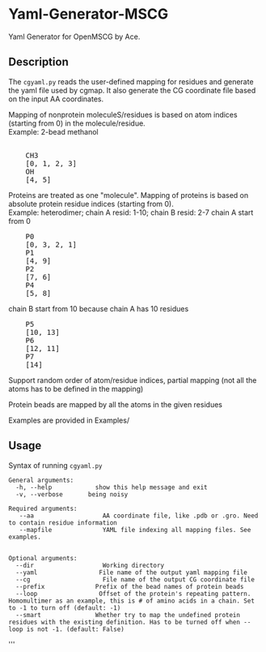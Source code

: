 # Yaml-Generator-MSCG
Yaml Generator for OpenMSCG by Ace.

Description
-----------

The ``cgyaml.py`` reads the user-defined mapping for residues and generate the yaml file used by cgmap. It also generate the CG coordinate file based on the input AA coordinates. 

Mapping of nonprotein moleculeS/residues is based on atom indices (starting from 0) in the molecule/residue.
<br/>Example: 2-bead methanol
<pre> 
    CH3
    [0, 1, 2, 3]
    OH
    [4, 5]
</pre>

Proteins are treated as one "molecule". Mapping of proteins is based on absolute protein residue indices (starting from 0).
<br/>Example: heterodimer; chain A resid: 1-10; chain B resid: 2-7
chain A start from 0
<pre>
    P0
    [0, 3, 2, 1]
    P1
    [4, 9]
    P2
    [7, 6]
    P4
    [5, 8]
</pre>

chain B start from 10 because chain A has 10 residues
<pre>
    P5
    [10, 13]
    P6
    [12, 11]
    P7
    [14]
</pre>

Support random order of atom/residue indices, partial mapping (not all the atoms has to be defined in the mapping)

Protein beads are mapped by all the atoms in the given residues

Examples are provided in Examples/


Usage
-----

Syntax of running ``cgyaml.py`` 

    General arguments:
      -h, --help            show this help message and exit
      -v, --verbose       being noisy

    Required arguments:
       --aa                   AA coordinate file, like .pdb or .gro. Need to contain residue information
       --mapfile              YAML file indexing all mapping files. See examples. 


    Optional arguments:
      --dir                   Working directory
      --yaml                 File name of the output yaml mapping file
      --cg                    File name of the output CG coordinate file
      --prefix              Prefix of the bead names of protein beads
      --loop                 Offset of the protein's repeating pattern. Homomultimer as an example, this is # of amino acids in a chain. Set to -1 to turn off (default: -1)
      --smart               Whether try to map the undefined protein residues with the existing definition. Has to be turned off when --loop is not -1. (default: False)

'''

